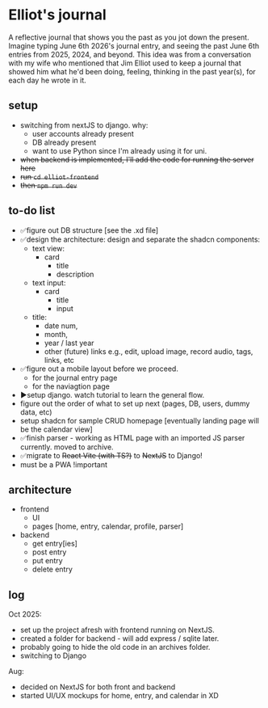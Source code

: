 # Elliot's journal

A reflective journal that shows you the past as you jot down the present. Imagine typing June 6th 2026's journal entry, and seeing the past June 6th entries from 2025, 2024, and beyond.
This idea was from a conversation with my wife who mentioned that Jim Elliot used to keep a journal that showed him what he'd been doing, feeling, thinking in the past year(s), for each day he wrote in it.

## setup
- switching from nextJS to django. why:
  - user accounts already present
  - DB already present
  - want to use Python since I'm already using it for uni.
- ~~when backend is implemented, I'll add the code for running the server here~~
- ~~run `cd elliot-frontend`~~
- ~~then `npm run dev`~~

## to-do list

- ✅figure out DB structure [see the .xd file]
- ✅design the architecture: design and separate the shadcn components:
  - text view:
    - card
      - title
      - description
  - text input:
    - card
      - title
      - input
  - title:
    - date num, 
    - month,
    - year / last year 
    - other (future) links e.g., edit, upload image, record audio, tags, links, etc
- ✅figure out a mobile layout before we proceed.
  - for the journal entry page
  - for the naviagtion page
- ▶️setup django. watch tutorial to learn the general flow.
- figure out the order of what to set up next (pages, DB, users, dummy data, etc) 
- setup shadcn for sample CRUD homepage [eventually landing page will be the calendar view]
- ✅finish parser - working as HTML page with an imported JS parser currently. moved to archive.
- ✅migrate to ~~React Vite (with TS?)~~ to ~~NextJS~~ to Django!
- must be a PWA !important

## architecture

- frontend
  - UI
  - pages [home, entry, calendar, profile, parser]
- backend
  - get entry[ies]
  - post entry
  - put entry
  - delete entry

## log

Oct 2025:
- set up the project afresh with frontend running on NextJS.
- created a folder for backend - will add express / sqlite later.
- probably going to hide the old code in an archives folder.
- switching to Django

Aug:
- decided on NextJS for both front and backend
- started UI/UX mockups for home, entry, and calendar in XD
